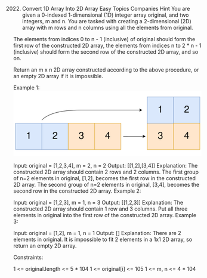 2022. Convert 1D Array Into 2D Array
Easy
Topics
Companies
Hint
You are given a 0-indexed 1-dimensional (1D) integer array original, and two integers, m and n. You are tasked with creating a 2-dimensional (2D) array with  m rows and n columns using all the elements from original.

The elements from indices 0 to n - 1 (inclusive) of original should form the first row of the constructed 2D array, the elements from indices n to 2 * n - 1 (inclusive) should form the second row of the constructed 2D array, and so on.

Return an m x n 2D array constructed according to the above procedure, or an empty 2D array if it is impossible.

 

Example 1:
![](./res/img/i.png)

Input: original = [1,2,3,4], m = 2, n = 2
Output: [[1,2],[3,4]]
Explanation: The constructed 2D array should contain 2 rows and 2 columns.
The first group of n=2 elements in original, [1,2], becomes the first row in the constructed 2D array.
The second group of n=2 elements in original, [3,4], becomes the second row in the constructed 2D array.
Example 2:

Input: original = [1,2,3], m = 1, n = 3
Output: [[1,2,3]]
Explanation: The constructed 2D array should contain 1 row and 3 columns.
Put all three elements in original into the first row of the constructed 2D array.
Example 3:

Input: original = [1,2], m = 1, n = 1
Output: []
Explanation: There are 2 elements in original.
It is impossible to fit 2 elements in a 1x1 2D array, so return an empty 2D array.
 

Constraints:

1 <= original.length <= 5 * 104
1 <= original[i] <= 105
1 <= m, n <= 4 * 104